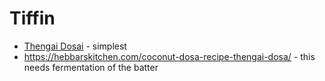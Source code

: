 # Tiffin
- [Thengai Dosai](http://htmlpreview.github.io/?https://github.com/paramraghavan/cookbook/blob/master/tiffin/thengai-dosai.html) - simplest
- https://hebbarskitchen.com/coconut-dosa-recipe-thengai-dosa/ - this needs fermentation of the batter
